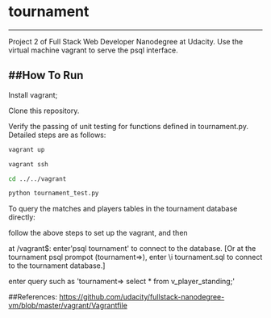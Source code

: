 # tournament
------------
Project 2 of Full Stack Web Developer Nanodegree at Udacity. Use the virtual machine vagrant to serve the psql interface.

##How To Run
------

Install vagrant;

Clone this repository.

Verify the passing of unit testing for functions defined in tournament.py. Detailed steps are as follows:
```sh
vagrant up

vagrant ssh

cd ../../vagrant

python tournament_test.py
```

To query the matches and players tables in the tournament database directly:

follow the above steps to set up the vagrant, and then

at /vagrant$: enter'psql tournament' to connect to the database. [Or at the tournament psql prompot (tournament=>), enter \i tournament.sql to connect to the tournament database.]

enter query such as 'tournament=> select * from v_player_standing;'

##References:
https://github.com/udacity/fullstack-nanodegree-vm/blob/master/vagrant/Vagrantfile
